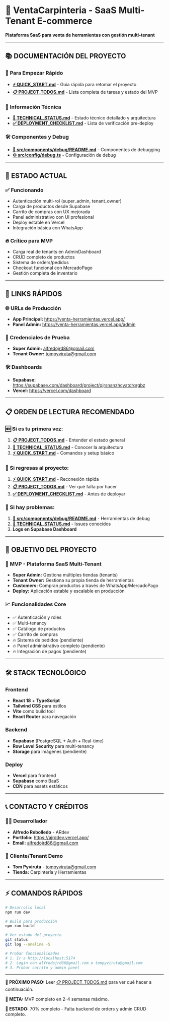 # 🏪 VentaCarpinteria - SaaS Multi-Tenant E-commerce

**Plataforma SaaS para venta de herramientas con gestión multi-tenant**

---

## 📚 DOCUMENTACIÓN DEL PROYECTO

### 🎯 **Para Empezar Rápido**
- **[⚡ QUICK_START.md](./QUICK_START.md)** - Guía rápida para retomar el proyecto
- **[📋 PROJECT_TODOS.md](./PROJECT_TODOS.md)** - Lista completa de tareas y estado del MVP

### 🔧 **Información Técnica**
- **[🔧 TECHNICAL_STATUS.md](./TECHNICAL_STATUS.md)** - Estado técnico detallado y arquitectura
- **[✅ DEPLOYMENT_CHECKLIST.md](./DEPLOYMENT_CHECKLIST.md)** - Lista de verificación pre-deploy

### 🛠️ **Componentes y Debug**
- **[🔧 src/components/debug/README.md](./src/components/debug/README.md)** - Componentes de debugging
- **[⚙️ src/config/debug.ts](./src/config/debug.ts)** - Configuración de debug

---

## 🎯 ESTADO ACTUAL

### ✅ **Funcionando**
- Autenticación multi-rol (super_admin, tenant_owner)
- Carga de productos desde Supabase
- Carrito de compras con UX mejorada
- Panel administrativo con UI profesional
- Deploy estable en Vercel
- Integración básica con WhatsApp

### 🔥 **Crítico para MVP**
- Carga real de tenants en AdminDashboard
- CRUD completo de productos
- Sistema de orders/pedidos
- Checkout funcional con MercadoPago
- Gestión completa de inventario

---

## 🚀 LINKS RÁPIDOS

### **🌐 URLs de Producción**
- **App Principal:** https://venta-herramientas.vercel.app/
- **Panel Admin:** https://venta-herramientas.vercel.app/admin

### **🔑 Credenciales de Prueba**
- **Super Admin:** alfredojrd86@gmail.com
- **Tenant Owner:** tompyviruta@gmail.com

### **🛠️ Dashboards**
- **Supabase:** https://supabase.com/dashboard/project/qjrsnanzhcyatdrqrgbz
- **Vercel:** https://vercel.com/dashboard

---

## 📋 ORDEN DE LECTURA RECOMENDADO

### **🆕 Si es tu primera vez:**
1. **[📋 PROJECT_TODOS.md](./PROJECT_TODOS.md)** - Entender el estado general
2. **[🔧 TECHNICAL_STATUS.md](./TECHNICAL_STATUS.md)** - Conocer la arquitectura
3. **[⚡ QUICK_START.md](./QUICK_START.md)** - Comandos y setup básico

### **🔄 Si regresas al proyecto:**
1. **[⚡ QUICK_START.md](./QUICK_START.md)** - Reconexión rápida
2. **[📋 PROJECT_TODOS.md](./PROJECT_TODOS.md)** - Ver qué falta por hacer
3. **[✅ DEPLOYMENT_CHECKLIST.md](./DEPLOYMENT_CHECKLIST.md)** - Antes de deployar

### **🐛 Si hay problemas:**
1. **[🔧 src/components/debug/README.md](./src/components/debug/README.md)** - Herramientas de debug
2. **[🔧 TECHNICAL_STATUS.md](./TECHNICAL_STATUS.md)** - Issues conocidos
3. **Logs en Supabase Dashboard**

---

## 🎯 OBJETIVO DEL PROYECTO

### **🏪 MVP - Plataforma SaaS Multi-Tenant**
- **Super Admin:** Gestiona múltiples tiendas (tenants)
- **Tenant Owner:** Gestiona su propia tienda de herramientas
- **Customers:** Compran productos a través de WhatsApp/MercadoPago
- **Deploy:** Aplicación estable y escalable en producción

### **📈 Funcionalidades Core**
- ✅ Autenticación y roles
- ✅ Multi-tenancy
- ✅ Catálogo de productos
- ✅ Carrito de compras
- 🔥 Sistema de pedidos (pendiente)
- 🔥 Panel administrativo completo (pendiente)
- 🔥 Integración de pagos (pendiente)

---

## 🛠️ STACK TECNOLÓGICO

### **Frontend**
- **React 18** + **TypeScript**
- **Tailwind CSS** para estilos
- **Vite** como build tool
- **React Router** para navegación

### **Backend**
- **Supabase** (PostgreSQL + Auth + Real-time)
- **Row Level Security** para multi-tenancy
- **Storage** para imágenes (pendiente)

### **Deploy**
- **Vercel** para frontend
- **Supabase** como BaaS
- **CDN** para assets estáticos

---

## 📞 CONTACTO Y CRÉDITOS

### **👨‍💻 Desarrollador**
- **Alfredo Rebolledo** - ARdev
- **Portfolio:** https://ajrddev.vercel.app/
- **Email:** alfredojrd86@gmail.com

### **🏪 Cliente/Tenant Demo**
- **Tom Pyviruta** - tompyviruta@gmail.com
- **Tienda:** Carpintería y Herramientas

---

## ⚡ COMANDOS RÁPIDOS

```bash
# Desarrollo local
npm run dev

# Build para producción  
npm run build

# Ver estado del proyecto
git status
git log --oneline -5

# Probar funcionalidades
# 1. Ir a http://localhost:5174
# 2. Login con alfredojrd86@gmail.com o tompyviruta@gmail.com
# 3. Probar carrito y admin panel
```

---

**🎯 PRÓXIMO PASO:** Leer [📋 PROJECT_TODOS.md](./PROJECT_TODOS.md) para ver qué hacer a continuación.

**📅 META:** MVP completo en 2-4 semanas máximo.

**🚀 ESTADO:** 70% completo - Falta backend de orders y admin CRUD completo.
